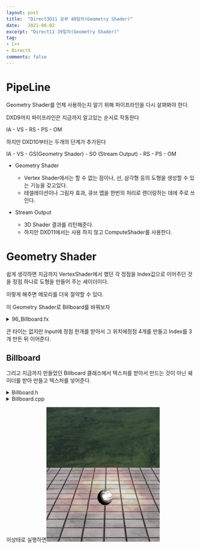 ```yaml
---
layout: post
title:  "Direct3D11 공부 40일차(Geometry Shader)"
date:   2021-08-02
excerpt: "Direct11 39일차(Geometry Shader)"
tag:
- C++
- DirectX
comments: false
---
```


# PipeLine
Geometry Shader를 언제 사용하는지 알기 위해 파이프라인을 다시 살펴봐야 한다.

DXD9까지 파이프라인은 지금까지 알고있는 순서로 작동한다

IA - VS - RS - PS - OM

하지만 DXD10부터는 두개의 단계가 추가된다

IA - VS - GS(Geometry Shader) - SO (Stream Output) - RS - PS - OM

* Geometry Shader
	- Vertex Shader에서는 할 수 없는 점이나, 선, 삼각형 등의 도형을 생성할 수 있는 기능을 갖고있다.
	- 테셀레이션이나 그림자 효과, 큐브 맵을 한번의 처리로 렌더링하는 데에 주로 쓰인다.

* Stream Output
	- 3D Shader 결과를 리턴해준다.
	- 하지만 DXD11에서는 사용 하지 않고 ComputeShader를 사용한다.

# Geometry Shader

쉽게 생각하면 지금까지 VertexShader에서 했던 각 정점을 Index값으로 이어주던 것을 정점 하나로 도형을 만들어 주는 셰이더이다.

이렇게 해주면 메모리를 더욱 절약할 수 있다.

이 Geometry Shader로 Billboard를 바꿔보자

<details>
<summary>96_Billboard.fx</summary>
<div markdown="1">

```
#include "00_Global.fx"
#include "00_Light.fx"
#include "00_Render.fx"


float4 PS(MeshOutput input) : SV_Target
{
    return PS_AllLight(input);

}

////////////////////////////////////////////////////////////////////////////////

struct VertexBillboard
{
    float4 Position : Position;
    float2 Scale : Scale;
};

struct VertexOutput
{
    float4 Position : Position;
    float2 Scale : Scale;
};

VertexOutput VS(VertexBillboard input)
{
    VertexOutput output;
    
    output.Position = WorldPosition(input.Position);
    output.Scale = input.Scale;

    return output;
}

struct GeometryOutput
{
    float4 Position : SV_Position;
    float2 Uv : Uv;
};

[maxvertexcount(4)]
void GS_Billboard(point VertexOutput input[1], inout TriangleStream<GeometryOutput> stream)
{
    float3 up = float3(0, 1, 0);
    //float3 forward = float3(0, 0, 1);
    float3 forward = input[0].Position.xyz - ViewPosition();
    float3 right = normalize(cross(up, forward));
    
    float2 size = input[0].Scale * 0.5f;
    
    
    float4 position[4];
    // x방향으로 -0.5
    position[0] = float4(input[0].Position.xyz - size.x * right - size.y * up, 1);
    position[1] = float4(input[0].Position.xyz - size.x * right + size.y * up, 1);
    position[2] = float4(input[0].Position.xyz + size.x * right - size.y * up, 1);
    position[3] = float4(input[0].Position.xyz + size.x * right + size.y * up, 1);

    float2 uv[4] = { float2(0, 1), float2(0, 0), float2(1, 1), float2(1, 0) };
    
    GeometryOutput output;
    
    [unroll(4)]
    for (int i = 0; i < 4; i++)
    {
        output.Position = ViewProjection(position[i]);
        output.Uv = uv[i];

        stream.Append(output);
    }
}

float4 PS_Billboard(GeometryOutput input) : SV_Target
{
    return BillboardMap.Sample(LinearSampler, float3(input.Uv, input.MapIndex)) * 1.75;
}

technique11 T0
{
    P_VP(P0, VS_Mesh, PS)
    P_VP(P1, VS_Model, PS)
    P_VP(P2, VS_Animation, PS)

    P_BS_VGP(P3, AlphaBlend, VS, GS_Billboard, PS_Billboard)
    P_RS_BS_VGP(P4, CullMode_None, AlphaBlend_AlphaToCoverageEnable, VS, GS_Cross, PS_Billboard)
}
```

</div>
</details>

큰 타이는 없지만 Input에 정점 한개를 받아서 그 위치에정점 4개를 만들고 Index를 3개 만든 뒤 이어준다.

## Billboard
그리고 지금까지 만들었던 Billboard 클래스에서 텍스처를 받아서 만드는 것이 아닌 쉐이더를 받아 만들고 텍스처를 넣어준다.

<details>
<summary>Billboard.h</summary>
<div markdown="1">


```
#pragma once
#define MAX_BILLBOARD_COUNT 10000

class Billboard : public Renderer
{
public:
	Billboard(Shader* shader);
	~Billboard();

	void Update();
	void Render();

	void Add(Vector3& position, Vector2& scale);
	void SetTexture(wstring file);

private:
	struct VertexBillboard
	{
		Vector3 Position;
		Vector2 Scale;
	};

private:
	vector<VertexBillboard> vertices;

	Texture* texture = NULL;
	ID3DX11EffectShaderResourceVariable* sDiffuseMap;
};
```

</div>
</details>
<details>

<summary>Billboard.cpp</summary>
<div markdown="1">

```
#include "Framework.h"
#include "Billboard.h"

Billboard::Billboard(Shader* shader)
	: Renderer(shader)
{
	Topology(D3D11_PRIMITIVE_TOPOLOGY_POINTLIST);

	sDiffuseMap = shader->AsSRV("BillboardMap");
}

Billboard::~Billboard()
{
	SafeDelete(textureArray);
}

void Billboard::Update()
{
	Super::Update();
}

void Billboard::Render()
{
	if (vertexCount != vertices.size())
	{
		vertexCount = vertices.size();

		SafeDelete(vertexBuffer);
		vertexBuffer = new VertexBuffer(&vertices[0], vertices.size(), sizeof(VertexBillboard));
	}

	Super::Render();

	sDiffuseMap->SetResource(textureArray->SRV());
	shader->DrawIndex(0, Pass(), indexCount);
}

void Billboard::Add(Vector3 & position, Vector2 & scale)
{
	VertexBillboard vertex =
	{
		position, scale
	};

	vertices.push_back(vertex);
}

void Billboard::SetTexture(wstring file)
{
	texture = new Texture(file);
}
```

</div>
</details>

이상태로 실행하면<img src = "../assets/img/project/d3dx/day39/explosion.gif" width="60%">
